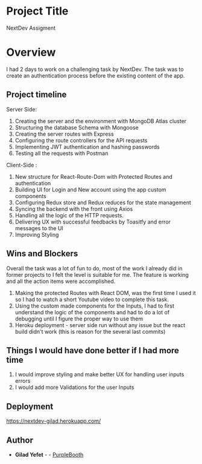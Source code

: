 # Project Title

NextDev Assigment

# Overview

I had 2 days to work on a challenging task by NextDev.
The task was to create an authentication process before the existing content of the app.

## Project timeline

Server Side:

1. Creating the server and the environment with MongoDB Atlas cluster
2. Structuring the database Schema with Mongoose
3. Creating the server routes with Express
4. Configuring the route controllers for the API requests
5. Implementing JWT authentication and hashing passwords
6. Testing all the requests with Postman

Client-Side :

1. New structure for React-Route-Dom with Protected Routes and authentication
2. Building UI for Login and New account using the app custom components
3. Configuring Redux store and Redux reduces for the state management
4. Syncing the backend with the front using Axios
5. Handling all the logic of the HTTP requests.
6. Delivering UX with successful feedbacks by Toasitfy and error messages to the UI
7. Improving Styling

## Wins and Blockers

Overall the task was a lot of fun to do, most of the work I already did in former projects to I felt the level is suitable for me. The feature is working and all the action items were accomplished.

1. Making the protected Routes with React DOM, was the first time I used it so I had to watch a short Youtube video to complete this task.
2. Using the custom made components for the Inputs, I had to first understand the logic of the components and had to do a lot of debugging until I figure the proper way to use them
3. Heroku deployment - server side run without any issue but the react build didn't work (this is reason for the several last commits)

## Things I would have done better if I had more time

1. I would improve styling and make better UX for handling user inputs errors
2. I would add more Validations for the user Inputs

## Deployment

https://nextdev-gilad.herokuapp.com/

## Author

- **Gilad Yefet** - - [PurpleBooth](https://github.com/gilad18)

